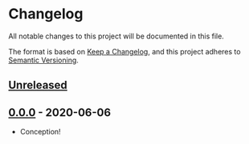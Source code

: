 # Changelog

All notable changes to this project will be documented in this file.

The format is based on [Keep a Changelog](https://keepachangelog.com/en/1.0.0/),
and this project adheres to [Semantic Versioning](https://semver.org/spec/v2.0.0.html).

## [Unreleased]

## [0.0.0] - 2020-06-06

- Conception!

[Unreleased]: https://github.com/charmoniumQ/bollywood-data-science/compare/v0.0.0...HEAD
[0.0.0]: https://github.com/charmoniumQ/bollywood-data-science/releases/tag/v0.0.0
